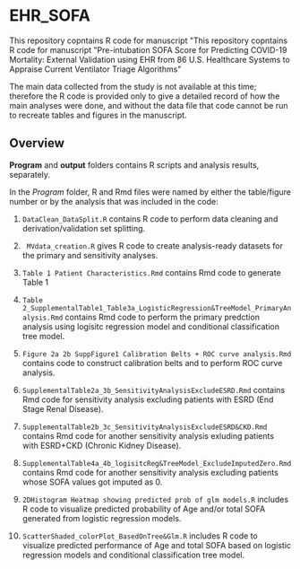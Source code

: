 # EHR_SOFA
This repository copntains R code for manuscript "This repository copntains R code for manuscript "Pre-intubation SOFA Score for Predicting COVID-19 Mortality: External Validation using EHR from 86 U.S. Healthcare Systems to Appraise Current Ventilator Triage Algorithms"

The main data collected from the study is not available at this time; therefore the R code is provided only to give a detailed record of how the main analyses were done, and without the data file that code cannot be run to recreate tables and figures in the manuscript. 

## Overview

**Program** and **output** folders contains R scripts and analysis results, separately. 

In the *Program* folder, R and Rmd files were named by either the table/figure number or by the analysis that was included in the code:

1. `DataClean_DataSplit.R` contains R code to perform data cleaning and derivation/validation set splitting.
2. ` MVdata_creation.R` gives R code to create analysis-ready datasets for the primary and sensitivity analyses.
3. `Table 1 Patient Characteristics.Rmd` contains Rmd code to generate Table 1
4. `Table 2_SupplementalTable1_Table3a_LogisticRegression&TreeModel_PrimaryAnalysis.Rmd` contains Rmd code to perform the primary predction analysis using logisitc regression model and conditional classification tree model. 
5. `Figure 2a 2b SuppFigure1 Calibration Belts + ROC curve analysis.Rmd` contains code to construct calibration belts and to perform ROC curve analysis.

6. `SupplementalTable2a_3b_SensitivityAnalysisExcludeESRD.Rmd` contains Rmd code for sensitivity analysis excluding patients with ESRD (End Stage Renal Disease).
7. `SupplementalTable2b_3c_SensitivityAnalysisExcludeESRD&CKD.Rmd` contains Rmd code for another sensitivity analysis exluding patients with ESRD+CKD (Chronic Kidney Disease).
8. `SupplementalTable4a_4b_logisitcReg&TreeModel_ExcludeImputedZero.Rmd` contains Rmd code for another sensitivity analysis excluding patients whose SOFA values got imputed as 0.

9. `2DHistogram Heatmap showing predicted prob of glm models.R` includes R code to visualize predicted probability of Age and/or total SOFA generated from logistic regression models.
10. `ScatterShaded_colorPlot_BasedOnTree&Glm.R` includes R code to visualize predicted performance of Age and total SOFA based on logistic regression models and conditional classification tree model.

